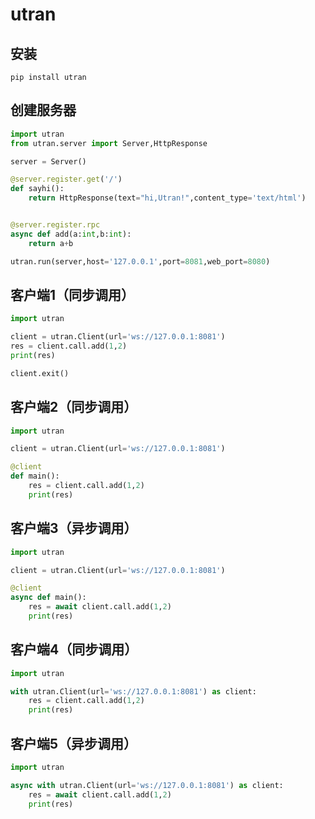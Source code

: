# utran

## 安装
```CMD title='pip安装'
pip install utran
```

## 创建服务器
```python title='服务端示例'
import utran
from utran.server import Server,HttpResponse

server = Server()

@server.register.get('/')
def sayhi():
    return HttpResponse(text="hi,Utran!",content_type='text/html')


@server.register.rpc
async def add(a:int,b:int):
    return a+b

utran.run(server,host='127.0.0.1',port=8081,web_port=8080)

```

## 客户端1（同步调用）
```python title='客户端示例'
import utran

client = utran.Client(url='ws://127.0.0.1:8081')
res = client.call.add(1,2)
print(res)

client.exit()
```

## 客户端2（同步调用）
```python title='客户端示例'
import utran

client = utran.Client(url='ws://127.0.0.1:8081')

@client
def main():
    res = client.call.add(1,2)
    print(res)

```

## 客户端3（异步调用）
```python title='客户端示例'
import utran

client = utran.Client(url='ws://127.0.0.1:8081')

@client
async def main():
    res = await client.call.add(1,2)
    print(res)

```

## 客户端4（同步调用）
```python title='客户端示例'
import utran

with utran.Client(url='ws://127.0.0.1:8081') as client:
    res = client.call.add(1,2)
    print(res)

```

## 客户端5（异步调用）
```python title='客户端示例'
import utran

async with utran.Client(url='ws://127.0.0.1:8081') as client:
    res = await client.call.add(1,2)
    print(res)

```